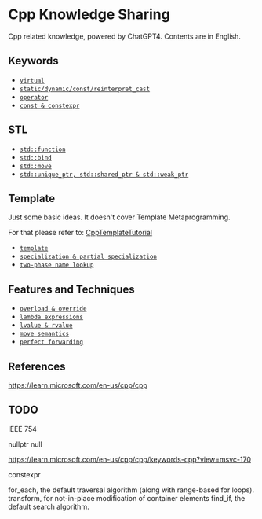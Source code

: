 # Cpp Knowledge Sharing
Cpp related knowledge, powered by ChatGPT4. Contents are in English. 

## Keywords

* [`virtual`](docs/virtual.md)
* [`static/dynamic/const/reinterpret_cast`](./docs/cast.md)
* [`operator`](docs/operator.md)
* [`const & constexpr`](docs/const&constexpr.md)

## STL

- [`std::function`](docs/function.md)
- [`std::bind`](docs/bind.md)
- [`std::move`](docs/move.md)
- [`std::unique_ptr, std::shared_ptr & std::weak_ptr`](docs/smart_ptr.md)

## Template

Just some basic ideas. It doesn't cover Template Metaprogramming. 

For that please refer to: [CppTemplateTutorial](https://github.com/wuye9036/CppTemplateTutorial)

* [`template`](docs/template.md)
* [`specialization & partial specialization`](docs/specialization.md)
* [`two-phase name lookup`](docs/two_phase.md)

## Features and Techniques

- [`overload & override`](./docs/overload&ride.md)
- [`lambda expressions`](./docs/lambda.md)
- [`lvalue & rvalue`](docs/l&rvalue.md)
- [`move semantics`](docs/move_semantics.md)
- [`perfect forwarding`](docs/perfect_forwarding.md)



## References

https://learn.microsoft.com/en-us/cpp/cpp



## TODO

IEEE 754

nullptr null

https://learn.microsoft.com/en-us/cpp/cpp/keywords-cpp?view=msvc-170

constexpr

for_each, the default traversal algorithm (along with range-based for loops). transform, for not-in-place modification of container elements find_if, the default search algorithm.
